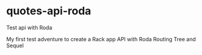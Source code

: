# quotes-api-roda
Test api with Roda

My first test adventure to create a Rack app API with Roda Routing Tree and Sequel
